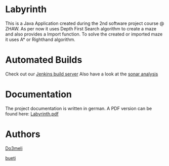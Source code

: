 Labyrinth
=========

This is a Java Application created during the 2nd software project course @ ZHAW.
As per now it uses Depth First Search algorithm to create a maze and also provides a Import function.
To solve the created or imported maze it uses A* or Righthand algorithm.

Automated Builds
================

Check out our [Jenkins build server](http://travelbutlr.com:8080/job/Labyrinth)
Also have a look at the [sonar analysis](http://rob.nerdherd.ch:9000/dashboard/index/ch.zhaw.mazeModel:LabyrinthSolver?did=1)

Documentation
=============

The project documentation is written in german. A PDF version can be found here: 
[Labyrinth.pdf](https://github.com/do3meli/Labyrinth/blob/master/doc/Labyrinth.pdf?raw=true)

Authors
=======

[Do3meli](https://github.com/do3meli)

[bueti](https://github.com/bueti) 
